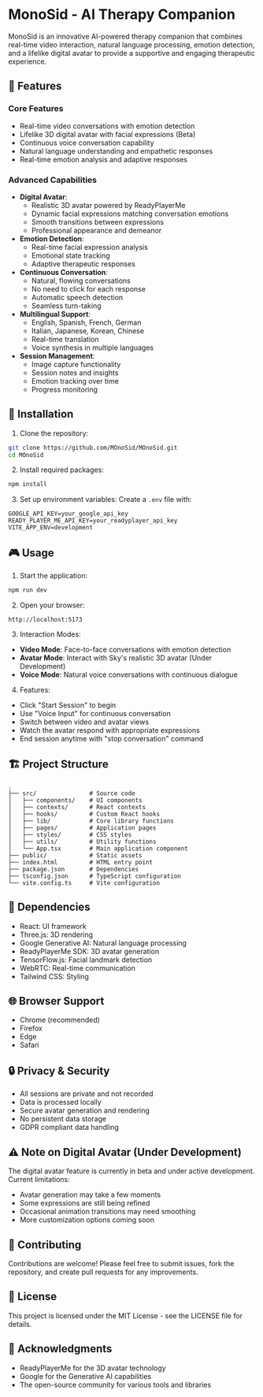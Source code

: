 # MonoSid - AI Therapy Companion

MonoSid is an innovative AI-powered therapy companion that combines real-time video interaction, natural language processing, emotion detection, and a lifelike digital avatar to provide a supportive and engaging therapeutic experience.

## 🌟 Features

### Core Features

* Real-time video conversations with emotion detection
* Lifelike 3D digital avatar with facial expressions (Beta)
* Continuous voice conversation capability
* Natural language understanding and empathetic responses
* Real-time emotion analysis and adaptive responses

### Advanced Capabilities

* **Digital Avatar**:  
   * Realistic 3D avatar powered by ReadyPlayerMe  
   * Dynamic facial expressions matching conversation emotions  
   * Smooth transitions between expressions  
   * Professional appearance and demeanor
* **Emotion Detection**:  
   * Real-time facial expression analysis  
   * Emotional state tracking  
   * Adaptive therapeutic responses
* **Continuous Conversation**:  
   * Natural, flowing conversations  
   * No need to click for each response  
   * Automatic speech detection  
   * Seamless turn-taking
* **Multilingual Support**:  
   * English, Spanish, French, German  
   * Italian, Japanese, Korean, Chinese  
   * Real-time translation  
   * Voice synthesis in multiple languages
* **Session Management**:  
   * Image capture functionality  
   * Session notes and insights  
   * Emotion tracking over time  
   * Progress monitoring

## 🚀 Installation

1. Clone the repository:
```sh
git clone https://github.com/MOnoSid/MOnoSid.git
cd MOnoSid
```

2. Install required packages:
```sh
npm install
```

3. Set up environment variables: Create a `.env` file with:
```
GOOGLE_API_KEY=your_google_api_key
READY_PLAYER_ME_API_KEY=your_readyplayer_api_key
VITE_APP_ENV=development
```

## 🎮 Usage

1. Start the application:
```sh
npm run dev
```

2. Open your browser:
```
http://localhost:5173
```

3. Interaction Modes:
* **Video Mode**: Face-to-face conversations with emotion detection
* **Avatar Mode**: Interact with Sky's realistic 3D avatar (Under Development)
* **Voice Mode**: Natural voice conversations with continuous dialogue

4. Features:
* Click "Start Session" to begin
* Use "Voice Input" for continuous conversation
* Switch between video and avatar views
* Watch the avatar respond with appropriate expressions
* End session anytime with "stop conversation" command

## 🏗️ Project Structure

```
.
├── src/               # Source code
│   ├── components/    # UI components
│   ├── contexts/      # React contexts
│   ├── hooks/         # Custom React hooks
│   ├── lib/           # Core library functions
│   ├── pages/         # Application pages
│   ├── styles/        # CSS styles
│   ├── utils/         # Utility functions
│   └── App.tsx        # Main application component
├── public/            # Static assets
├── index.html         # HTML entry point
├── package.json       # Dependencies
├── tsconfig.json      # TypeScript configuration
└── vite.config.ts     # Vite configuration
```

## 🔧 Dependencies

* React: UI framework
* Three.js: 3D rendering
* Google Generative AI: Natural language processing
* ReadyPlayerMe SDK: 3D avatar generation
* TensorFlow.js: Facial landmark detection
* WebRTC: Real-time communication
* Tailwind CSS: Styling

## 🌐 Browser Support

* Chrome (recommended)
* Firefox
* Edge
* Safari

## 🔒 Privacy & Security

* All sessions are private and not recorded
* Data is processed locally
* Secure avatar generation and rendering
* No persistent data storage
* GDPR compliant data handling

## ⚠️ Note on Digital Avatar (Under Development)

The digital avatar feature is currently in beta and under active development. Current limitations:

* Avatar generation may take a few moments
* Some expressions are still being refined
* Occasional animation transitions may need smoothing
* More customization options coming soon

## 🤝 Contributing

Contributions are welcome! Please feel free to submit issues, fork the repository, and create pull requests for any improvements.

## 📄 License

This project is licensed under the MIT License - see the LICENSE file for details.

## 🙏 Acknowledgments

* ReadyPlayerMe for the 3D avatar technology
* Google for the Generative AI capabilities
* The open-source community for various tools and libraries

